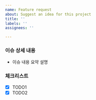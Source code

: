 ```yaml
---
name: Feature request
about: Suggest an idea for this project
title: ''
labels: ''
assignees: ''

---
```


### 이슈 상세 내용
- 이슈 내용 요약 설명

### 체크리스트
- [x] TODO1
- [x] TODO2
